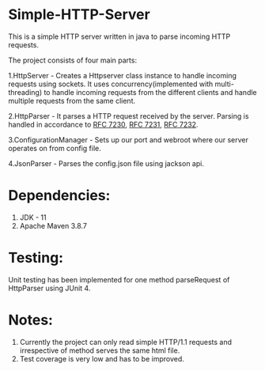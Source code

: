 # Simple-HTTP-Server
This is a simple HTTP server written in java to parse incoming HTTP requests.

The project consists of four main parts:

1.HttpServer - Creates a Httpserver class instance to handle incoming requests using sockets. It uses concurrency(implemented with multi-threading) to handle incoming requests from the different clients and handle multiple requests from the same client.

2.HttpParser - It parses a HTTP request received by the server. Parsing is handled in accordance to [RFC 7230](https://datatracker.ietf.org/doc/html/rfc7230), [RFC 7231](https://datatracker.ietf.org/doc/html/rfc7231), [RFC 7232](https://datatracker.ietf.org/doc/html/rfc7232).

3.ConfigurationManager - Sets up our port and webroot where our server operates on from config file.

4.JsonParser - Parses the config.json file using jackson api.

# Dependencies:
1. JDK - 11
2. Apache Maven 3.8.7

# Testing:
Unit testing has been implemented for one method parseRequest of HttpParser using JUnit 4.

# Notes:
1. Currently the project can only read simple HTTP/1.1 requests and irrespective of method serves the same html file.
2. Test coverage is very low and has to be improved.
